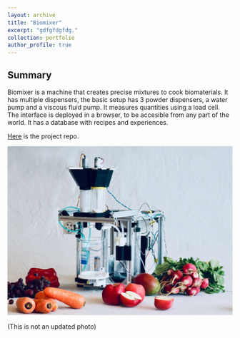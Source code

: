 ```yaml
---
layout: archive
title: "Biomixer"
excerpt: "gdfgfdgfdg."
collection: portfolio
author_profile: true
---
```


## Summary

Biomixer is a machine that creates precise mixtures to cook biomaterials. It has multiple dispensers, the basic setup has 3 powder dispensers, a water pump and a viscous fluid pump. It measures quantities using a load cell. The interface is deployed in a browser, to be accesible from any part of the world. It has a database with recipes and experiences. 

[Here](https://gitlab.com/fablab-u-de-chile/biomixer) is the project repo.

<img src="/images/biomixi.png" width="600">

(This is not an updated photo)








